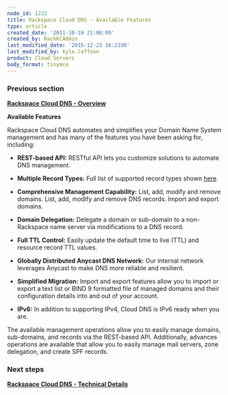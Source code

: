 ```yaml
---
node_id: 1232
title: Rackspace Cloud DNS - Available Features
type: article
created_date: '2011-10-19 21:06:09'
created_by: RackKCAdmin
last_modified_date: '2015-12-23 16:2330'
last_modified_by: kyle.laffoon
product: Cloud Servers
body_format: tinymce
---
```


### Previous section

**[Rackspace Cloud DNS -
Overview](https://admin.rackspace.com/knowledge_center/cloud_dns_overview)**

**Available Features**

Rackspace Cloud DNS automates and simplifies your Domain Name System
management and has many of the features you have been asking for,
including: 

-   **REST-based API:** RESTful API lets you customize solutions to
    automate DNS management.

 

-   **Multiple Record Types:** Full list of supported record types
    shown [here](#Supported%20Record%20Types).

 

-   **Comprehensive Management Capability:** List, add, modify and
    remove domains. List, add, modify and remove DNS records. Import and
    export domains. 

 

-   **Domain Delegation:** Delegate a domain or sub-domain to a
    non-Rackspace name server via modifications to a DNS record. 

 

-   **Full TTL Control:** Easily update the default time to live (TTL)
    and resource record TTL values. 

 

-   **Globally Distributed Anycast DNS Network:** Our internal network
    leverages Anycast to make DNS more reliable and resilient. 

 

-   **Simplified Migration:** Import and export features allow you to
    import or export a text list or BIND 9 formatted file of managed
    domains and their configuration details into and out of your
    account. 

 

-   **IPv6:** In addition to supporting IPv4, Cloud DNS is IPv6 ready
    when you are. 

The available management operations allow you to easily manage domains,
sub-domains, and records via the REST-based API. Additionally, advances
operations are available that allow you to easily manage mail servers,
zone delegation, and create SPF records. 

### Next steps

**[Rackspace Cloud DNS - Technical
Details](https://admin.rackspace.com/knowledge_center/article/rackspace-cloud-dns-technical-details)**

